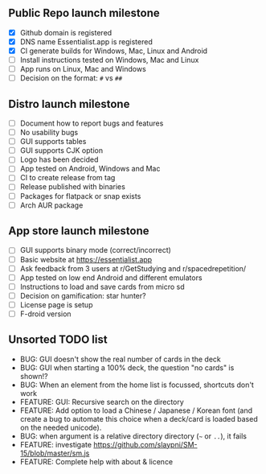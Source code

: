 ## Public Repo launch milestone

- [x] Github domain is registered
- [x] DNS name Essentialist.app is registered
- [x] CI generate builds for Windows, Mac, Linux and Android
- [ ] Install instructions tested on Windows, Mac and Linux
- [ ] App runs on Linux, Mac and Windows
- [ ] Decision on the format: `#` vs `##`

## Distro launch milestone

- [ ] Document how to report bugs and features
- [ ] No usability bugs
- [ ] GUI supports tables
- [ ] GUI supports CJK option
- [ ] Logo has been decided
- [ ] App tested on Android, Windows and Mac
- [ ] CI to create release from tag
- [ ] Release published with binaries
- [ ] Packages for flatpack or snap exists
- [ ] Arch AUR package

## App store launch milestone

- [ ] GUI supports binary mode (correct/incorrect)
- [ ] Basic website at <https://essentialist.app>
- [ ] Ask feedback from 3 users at r/GetStudying and r/spacedrepetition/
- [ ] App tested on low end Android and different emulators
- [ ] Instructions to load and save cards from micro sd
- [ ] Decision on gamification: star hunter?
- [ ] License page is setup
- [ ] F-droid version

## Unsorted TODO list

- BUG: GUI doesn't show the real number of cards in the deck
- BUG: GUI when starting a 100% deck, the question "no cards" is shown!?
- BUG: When an element from the home list is focussed, shortcuts don't work
- FEATURE: GUI: Recursive search on the directory
- FEATURE: Add option to load a Chinese / Japanese / Korean font (and
create a bug to automate this choice when a deck/card is loaded based on the
needed unicode).
- BUG: when argument is a relative directory directory (`~` or `..`), it fails
- FEATURE: investigate <https://github.com/slaypni/SM-15/blob/master/sm.js>
- FEATURE: Complete help with about & licence
